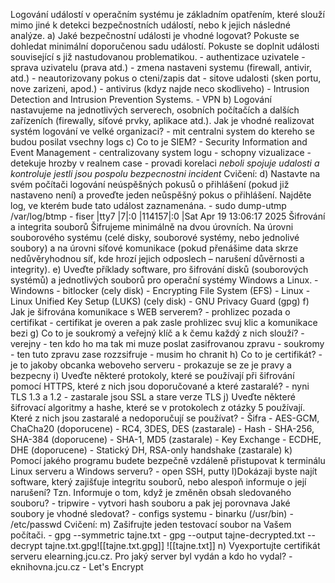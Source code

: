 Logování událostí v operačním systému je základním opatřením, které slouží mimo jiné k detekci
bezpečnostních událostí, nebo k jejich následné analýze.
a) Jaké bezpečnostní události je vhodné logovat? Pokuste se dohledat minimální doporučenou sadu událostí. Pokuste se doplnit události související s již nastudovanou problematikou.
	- authentizace uzivatele
	- sprava uzivatelu (prava atd.)
	- zmena nastaveni systemu (firewall, antivir, atd.)
	- neautorizovany pokus o cteni/zapis dat
	- sitove udalosti (sken portu, nove zarizeni, apod.)
	- antivirus (kdyz najde neco skodliveho)
	- Intrusion Detection and Intrusion Prevention Systems.
	- VPN
b) Logování nastavujeme na jednotlivých serverech, osobních počítačích a dalších zařízeních (firewally, síťové prvky, aplikace atd.). Jak je vhodné realizovat systém logování ve velké organizaci?
	- mit centralni system do ktereho se budou posilat vsechny logs
c) Co to je SIEM?
	- Security Information and Event Management
	- centralizovany system logu
	- schopny vizualizace
	- detekuje hrozby v realnem case
	- provadi korelaci *neboli spojuje udalosti a kontroluje jestli jsou pospolu bezpecnostni incident*
Cvičení:
d) Nastavte na svém počítači logování neúspěšných pokusů o přihlášení (pokud již nastaveno není) a proveďte jeden neůspěšný pokus o přihlášení. Najděte log, ve kterém bude tato událost zaznamenána.
	- sudo dump-utmp /var/log/btmp
	- fiser   |tty7  |7|:0  |114157|:0                       |Sat Apr 19 13:06:17 2025
Šifrování a integrita souborů
Šifrujeme minimálně na dvou úrovních. Na úrovni souborového systému (celé disky, souborové systémy, nebo jednolivé soubory) a na úrovni síťové komunikace (pokud přenášime data skrze nedůvěryhodnou síť, kde hrozí jejich odposlech – narušení důvěrnosti a integrity).
e) Uveďte příklady software, pro šifrování disků (souborových systémů) a jednotlivých souborů pro
operační systémy Windows a Linux.
	- Windowns
		- bitlocker (cely disk)
		- Encrypting File System (EFS)
	- Linux
		- Linux Unified Key Setup (LUKS) (cely disk)
		- GNU Privacy Guard (gpg) 
f) Jak je šifrována komunikace s WEB serverem?
	- prohlizec pozada o certifikat
	- certifikat je overen a pak zasle prohlizec svuj klic a komunikace bezi
g) Co to je soukromý a veřejný klíč a k čemu každý z nich slouží?
	- verejny
		- ten kdo ho ma tak mi muze poslat zasifrovanou zpravu
	- soukromy
		- ten tuto zpravu zase rozzsifruje
		- musim ho chranit
h) Co to je certifikát?
	- je to jakoby obcanka weboveho serveru
	- prokazuje se ze je pravy a bezpecny
i) Uveďte některé protokoly, které se používají při šifrování pomocí HTTPS, které z nich jsou doporučované a které zastaralé?
	- nyni TLS 1.3 a 1.2
	- zastarale jsou SSL a stare verze TLS
j) Uveďte některé šifrovací algoritmy a hashe, které se v protokolech z otázky 5 používají. Které z nich jsou zastaralé a nedoporučují se používat?
	- Šifra
		- AES-GCM, ChaCha20 (doporucene)
		- RC4, 3DES, DES (zastarale)
	- Hash 
		- SHA-256, SHA-384 (doporucene)
		- SHA-1, MD5 (zastarale)
	- Key Exchange 
		- ECDHE, DHE (doporucene)
		- Statický DH, RSA-only handshake (zastarale)
k) Pomocí jakého programu budete bezpečně vzdáleně přistupovat k terminálu Linux serveru a Windows serveru?
	- open SSH, putty
l)Dokázaji byste najít software, který zajišťuje integritu souborů, nebo alespoň informuje o její narušení? Tzn. Informuje o tom, když je změněn obsah sledovaného souboru?
	- tripwire
		- vytvori hash souboru a pak jej porovnava
Jaké soubory je vhodné sledovat?
	- configs systemu
	- binarku (/usr/bin)
	- /etc/passwd
Cvičení:
m) Zašifrujte jeden testovací soubor na Vašem počítači.
	- gpg --symmetric tajne.txt
	- gpg --output tajne-decrypted.txt --decrypt tajne.txt.gpg![[tajne.txt.gpg]]	![[tajne.txt]]
n) Vyexportujte certifikát serveru elearning.jcu.cz. Pro jaký server byl vydán a kdo ho vydal?
	- eknihovna.jcu.cz
	- Let's Encrypt
